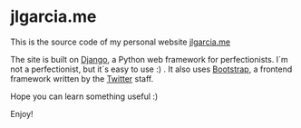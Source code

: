 jlgarcia.me
===========

This is the source code of my personal website [jlgarcia.me](http://jlgarcia.me)

The site is built on [Django](www.djangoproject.com), a Python web framework for
perfectionists. I´m not a perfectionist, but it´s easy to use :) . 
It also uses [Bootstrap](http://twitter.github.com/bootstrap/#), a frontend 
framework written by the [Twitter](http://twitter.com) staff.

Hope you can learn something useful :)

Enjoy!
